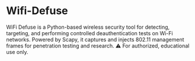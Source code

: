 # Wifi-Defuse
WiFi Defuse is a Python-based wireless security tool for detecting, targeting, and performing controlled deauthentication tests on Wi-Fi networks. Powered by Scapy, it captures and injects 802.11 management frames for penetration testing and research. ⚠️ For authorized, educational use only.
